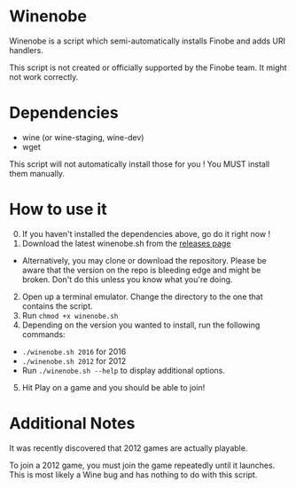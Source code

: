 # Winenobe
Winenobe is a script which semi-automatically installs Finobe and adds URI handlers.

This script is not created or officially supported by the Finobe team. It might not work correctly.
# Dependencies
- wine (or wine-staging, wine-dev)
- wget

This script will not automatically install those for you ! You MUST install them manually.
# How to use it
0. If you haven't installed the dependencies above, go do it right now !
1. Download the latest winenobe.sh from the [releases page](https://github.com/LeadRDRK/Winenobe/releases)
- Alternatively, you may clone or download the repository. Please be aware that the version on the repo is bleeding edge and might be broken. Don't do this unless you know what you're doing.
2. Open up a terminal emulator. Change the directory to the one that contains the script.
3. Run `chmod +x winenobe.sh`
4. Depending on the version you wanted to install, run the following commands:
- `./winenobe.sh 2016` for 2016
- `./winenobe.sh 2012` for 2012
- Run `./winenobe.sh --help` to display additional options.
5. Hit Play on a game and you should be able to join!
# Additional Notes
It was recently discovered that 2012 games are actually playable.

To join a 2012 game, you must join the game repeatedly until it launches. This is most likely a Wine bug and has nothing to do with this script.
